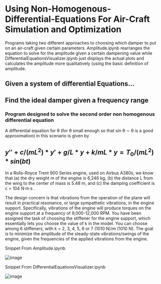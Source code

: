 # Using Non-Homogenous-Differential-Equations For Air-Craft Simulation and Optimization
Programs taking two different approaches to choosing which damper to put on an air-craft given certain parameters. Amplitude.ipynb rearranges the equation to solve for the amplitude given a certain dampening value while DifferentialEquationsVisualizer.ipynb just displays the actual plots and calculates the amplitude more qualitatively (using the basic definition of amplitude.

## Given a system of differential Equations...
## Find the ideal damper given a frequency range
### Program designed to solve the second order non homogenous differential equation

A differential equation for θ (for θ small enough so that
sin θ ∼ θ is a good approximation) in this scenario is
given by
## $y''+c/(mL^2)*y'+g/L*y+k/mL*y=T_0/(mL^2)*sin(bt)$
In a Rolls-Royce Trent 900 Series engine, used on Airbus
A380s, we know that
(a) the dry weight m of the engine is 6,246 kg,
(b) the distance L from the wing to the center of mass
is 5.48 m, and
(c) the damping coefficient is c = 104 N·m·s .

The design concern is that vibrations from the operation of the plane will result in practical
resonance, or large sympathetic vibrations, in the engine support. Specifically, vibrations
of the engine will produce torques on the engine support at a frequency of 9,000-12,000 RPM.
You have been assigned the task of choosing the stiffener for the engine support, which
essentially lets you choose the value of k in the model. You can choose among 6 stiffeners,
with k = 2, 3, 4, 5, 6 or 7 (1010 N)/m (1010 N). The goal is to minimize the amplitude
of the steady-state vibrations/swings of the engine, given the frequencies of the
applied vibrations from the engine.

Snippet From Amplitude.ipynb

![image](https://user-images.githubusercontent.com/64051575/134822052-9912aba2-8962-4bd3-af0e-2ba8ee2172fc.png)

Snippet From DifferentialEquationsVisualizer.ipynb

![image](https://user-images.githubusercontent.com/64051575/134822076-39583311-903a-471e-89be-2430c14a2b1d.png)


